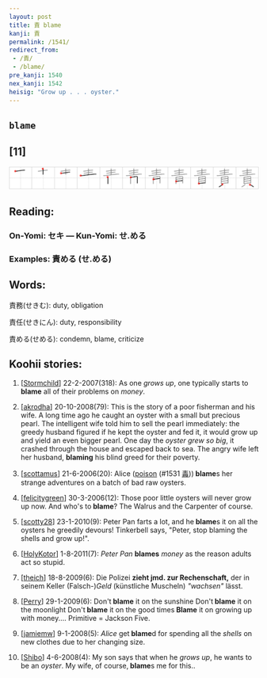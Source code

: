 ```yaml
---
layout: post
title: 責 blame
kanji: 責
permalink: /1541/
redirect_from:
 - /責/
 - /blame/
pre_kanji: 1540
nex_kanji: 1542
heisig: "Grow up . . . oyster."
---
```


## `blame`

## [11]

<div class="stroke"><img src="../images/E8B2AC.png" /></div>

## Reading:

### On-Yomi: セキ &mdash; Kun-Yomi: せ.める

### Examples: 責める (せ.める)

## Words:

責務(せきむ): duty, obligation

責任(せきにん): duty, responsibility

責める(せめる): condemn, blame, criticize

## Koohii stories:

1) [<a href="http://kanji.koohii.com/profile/Stormchild">Stormchild</a>] 22-2-2007(318): As one <em>grows up</em>, one typically starts to<strong> blame</strong> all of their problems on <em>money</em>. 

2) [<a href="http://kanji.koohii.com/profile/akrodha">akrodha</a>] 20-10-2008(79): This is the story of a poor fisherman and his wife. A long time ago he caught an oyster with a small but precious pearl. The intelligent wife told him to sell the pearl immediately: the greedy husband figured if he kept the oyster and fed it, it would grow up and yield an even bigger pearl. One day the <em>oyster grew so big</em>, it crashed through the house and escaped back to sea. The angry wife left her husband, <strong>blaming</strong> his blind greed for their poverty. 

3) [<a href="http://kanji.koohii.com/profile/scottamus">scottamus</a>] 21-6-2006(20): Alice (<a href="../1531">poison</a> <span class="index">(#1531 <a href="http://jisho.org/kanji/details/毒">毒</a>)</span>)<strong> blame</strong>s her strange adventures on a batch of bad raw oysters. 

4) [<a href="http://kanji.koohii.com/profile/felicitygreen">felicitygreen</a>] 30-3-2006(12): Those poor little oysters will never grow up now. And who&#039;s to<strong> blame</strong>? The Walrus and the Carpenter of course. 

5) [<a href="http://kanji.koohii.com/profile/scotty28">scotty28</a>] 23-1-2010(9): Peter Pan farts a lot, and he<strong> blame</strong>s it on all the oysters he greedily devours! Tinkerbell says, &quot;Peter, stop blaming the shells and grow up!&quot;. 

6) [<a href="http://kanji.koohii.com/profile/HolyKotor">HolyKotor</a>] 1-8-2011(7): <em>Peter Pan</em> <strong>blames</strong> <em>money</em> as the reason adults act so stupid. 

7) [<a href="http://kanji.koohii.com/profile/theich">theich</a>] 18-8-2009(6): Die Polizei <strong>zieht jmd. zur Rechenschaft,</strong> der in seinem Keller (Falsch-)<em>Geld</em> (künstliche Muscheln) <em>&quot;wachsen&quot;</em> lässt. 

8) [<a href="http://kanji.koohii.com/profile/Perry">Perry</a>] 29-1-2009(6): Don&#039;t<strong> blame</strong> it on the sunshine Don&#039;t<strong> blame</strong> it on the moonlight Don&#039;t<strong> blame</strong> it on the good times<strong> Blame</strong> it on growing up with money.... Primitive = Jackson Five. 

9) [<a href="http://kanji.koohii.com/profile/jamiemw">jamiemw</a>] 9-1-2008(5): <em>Alice</em> get<strong> blame</strong>d for spending all the <em>shells</em> on new clothes due to her changing size. 

10) [<a href="http://kanji.koohii.com/profile/Shibo">Shibo</a>] 4-6-2008(4): My son says that when he <em>grows up</em>, he wants to be an <em>oyster</em>. My wife, of course,<strong> blame</strong>s me for this.. 
